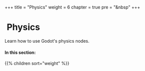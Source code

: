 +++
title = "Physics"
weight = 6
chapter = true
pre = "<i class='fas fa-atom fa-fw'></i>&nbsp"
+++

# <i class="fas fa-atom"></i>&nbsp;Physics

Learn how to use Godot's physics nodes.

#### In this section:

{{% children  sort="weight" %}}